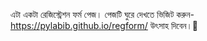 এটা একটা রেজিস্ট্রেশন ফর্ম পেজ।
পেজটি ঘুরে দেখতে ভিজিট করুন- https://pylabib.github.io/regform/
উৎসাহ দিবেন।🙂
